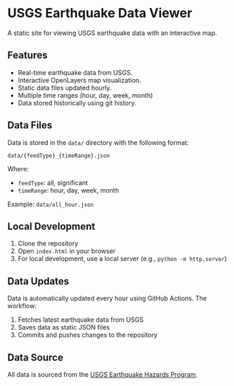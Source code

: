 # USGS Earthquake Data Viewer

A static site for viewing USGS earthquake data with an interactive map.

## Features

- Real-time earthquake data from USGS.
- Interactive OpenLayers map visualization.
- Static data files updated hourly.
- Multiple time ranges (hour, day, week, month)
- Data stored historically using git history.

## Data Files

Data is stored in the `data/` directory with the following format:
```
data/{feedType}_{timeRange}.json
```

Where:
- `feedType`: all, significant
- `timeRange`: hour, day, week, month

Example: `data/all_hour.json`

## Local Development

1. Clone the repository
2. Open `index.html` in your browser
3. For local development, use a local server (e.g., `python -m http.server`)

## Data Updates

Data is automatically updated every hour using GitHub Actions. The workflow:
1. Fetches latest earthquake data from USGS
2. Saves data as static JSON files
3. Commits and pushes changes to the repository

## Data Source

All data is sourced from the [USGS Earthquake Hazards Program](https://earthquake.usgs.gov/).
